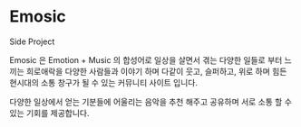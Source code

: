 # Emosic
Side Project

Emosic 은 Emotion + Music 의 합성어로
일상을 살면서 겪는 다양한 일들로 부터 느끼는 희로애락을 다양한 사람들과 이야기 하며
다같이 웃고, 슬퍼하고, 위로 하며 힘든 현시대의 소통 창구가 될 수 있는 커뮤니티 사이트 입니다.

다양한 일상에서 얻는 기분들에 어울리는 음악을 추천 해주고 공유하며
서로 소통 할 수 있는 기회를 제공합니다.
